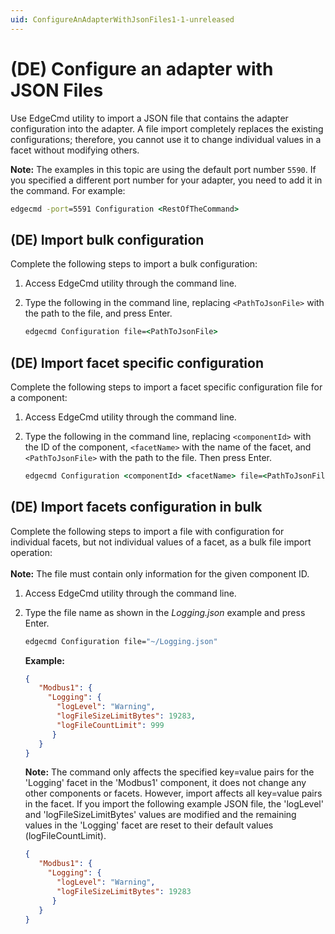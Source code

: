 ```yaml
---
uid: ConfigureAnAdapterWithJsonFiles1-1-unreleased
---
```


# (DE) Configure an adapter with JSON Files

Use EdgeCmd utility to  import a JSON file that contains the adapter configuration into the adapter. A file import completely replaces the existing configurations; therefore, you cannot use it to change individual values in a facet without modifying others.

**Note:** The examples in this topic are using the default port number `5590`. If you specified a different port number for your adapter, you need to add it in the command. For example:

```cmd
edgecmd -port=5591 Configuration <RestOfTheCommand>
```

## (DE) Import bulk configuration

Complete the following steps to import a bulk configuration:

1. Access EdgeCmd utility through the command line.
2. Type the following in the command line, replacing `<PathToJsonFile>` with the path to the file, and press Enter.

   ```cmd
   edgecmd Configuration file=<PathToJsonFile>
   ```

## (DE) Import facet specific configuration

Complete the following steps to import a facet specific configuration file for a component:

1. Access EdgeCmd utility through the command line.
2. Type the following in the command line, replacing `<componentId>` with the ID of the component, `<facetName>` with the name of the facet, and `<PathToJsonFile>` with the path to the file. Then press Enter.

   ```cmd
   edgecmd Configuration <componentId> <facetName> file=<PathToJsonFile>
   ```

## (DE) Import facets configuration in bulk

Complete the following steps to import a file with configuration for individual facets, but not individual values of a facet, as a bulk file import operation:<br><br>
**Note:** The file must contain only information for the given component ID.

1. Access EdgeCmd utility through the command line.
2. Type the file name as shown in the _Logging.json_ example and press Enter.

   ```cmd
   edgecmd Configuration file="~/Logging.json"
   ```

   **Example:**

   ```json
   {
      "Modbus1": {
        "Logging": {
          "logLevel": "Warning",
          "logFileSizeLimitBytes": 19283,
          "logFileCountLimit": 999
         }
      }
   }
    ```

   **Note:** The command only affects the specified key=value pairs for the 'Logging' facet in the 'Modbus1' component, it does not change any other components or facets. However, import affects all key=value pairs in the facet. If you import the following example JSON file, the 'logLevel' and 'logFileSizeLimitBytes' values are modified and the remaining values in the 'Logging' facet are reset to their default values (logFileCountLimit).

   ```json
   {
      "Modbus1": {
        "Logging": {
          "logLevel": "Warning",
          "logFileSizeLimitBytes": 19283
         }
      }
   }
   ```
